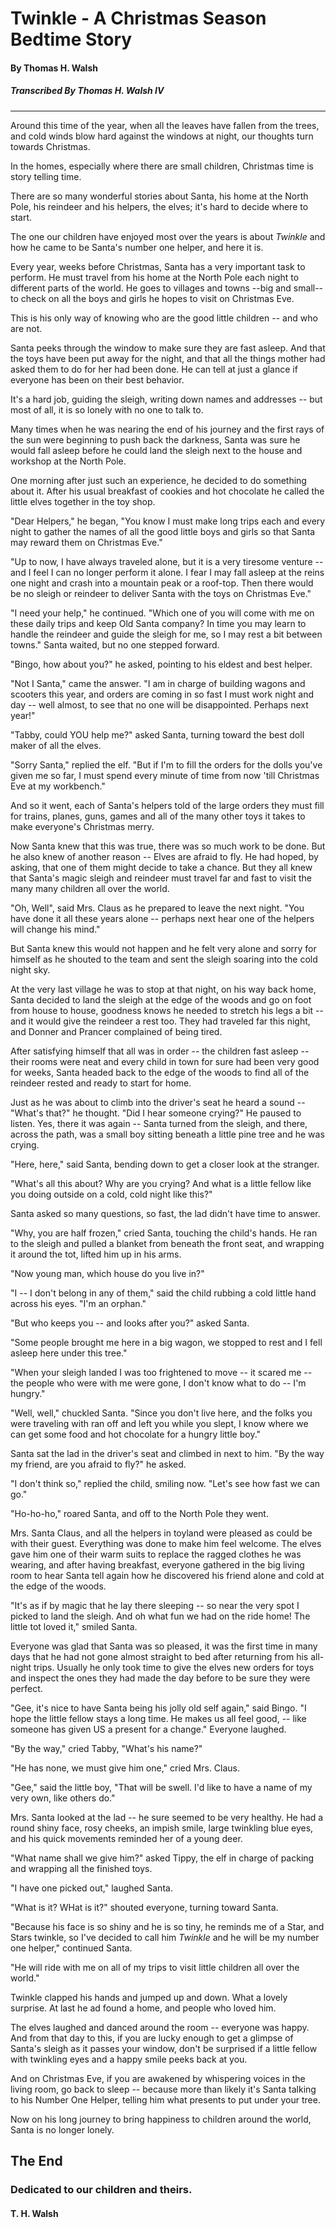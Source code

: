 # Twinkle - A Christmas Season Bedtime Story
#### By Thomas H. Walsh
##### Transcribed By Thomas H. Walsh IV

---
Around this time of the year, when all the leaves have fallen from the trees,
and cold winds blow hard against the windows at night, our thoughts turn towards Christmas.

In the homes, especially where there are small children, Christmas time is story telling time.

There are so many wonderful stories about Santa, his home at the North Pole, his reindeer and his helpers, the elves; it's hard to decide where to start.

The one our children have enjoyed most over the years is about *Twinkle* and how he came to be Santa's number one helper, and here it is.

Every year, weeks before Christmas, Santa has a very important task to perform. 
He must travel from his home at the North Pole each night to different parts of the world. 
He goes to villages and towns --big and small-- to check on all the boys and girls he hopes to visit on Christmas Eve.

This is his only way of knowing who are the good little children -- and who are not.

Santa peeks through the window to make sure they are fast asleep. 
And that the toys have been put away for the night, and that all the things mother had asked them to do for her had been done. 
He can tell at just a glance if everyone has been on their best behavior.

It's a hard job, guiding the sleigh, writing down names and addresses -- but most of all, it is so lonely with no one to talk to.

Many times when he was nearing the end of his journey and the first rays of the sun were beginning to push back the darkness, 
Santa was sure he would fall asleep before he could land the sleigh next to the house and workshop at the North Pole.

One morning after just such an experience, he decided to do something about it. 
After his usual breakfast of cookies and hot chocolate he called the little elves together in the toy shop.

"Dear Helpers," he began, 
"You know I must make long trips each and every night to gather the names 
of all the good little boys and girls so that Santa may reward them on Christmas Eve."

"Up to now, I have always traveled alone, but it is a very tiresome venture -- 
and I feel I can no longer perform it alone. I fear I may fall asleep at the reins one night 
and crash into a mountain peak or a roof-top. 
Then there would be no sleigh or reindeer to deliver Santa with the toys on Christmas Eve."

"I need your help," he continued. 
"Which one of you will come with me on these daily trips and keep Old Santa company? 
In time you may learn to handle the reindeer and guide the sleigh for me, so I may rest a bit between towns." 
Santa waited, but no one stepped forward.

"Bingo, how about you?" he asked, pointing to his eldest and best helper.

"Not I Santa," came the answer. "I am in charge of building wagons and scooters this year, 
and orders are coming in so fast I must work night and day -- 
well almost, to see that no one will be disappointed. Perhaps next year!"

"Tabby, could YOU help me?" asked Santa, turning toward the best doll maker of all the elves.

"Sorry Santa," replied the elf. "But if I'm to fill the orders for the dolls you've given me so far, 
I must spend every minute of time from now 'till Christmas Eve at my workbench."

And so it went, each of Santa's helpers told of the large orders they must fill for trains, 
planes, guns, games and all of the many other toys it takes to make everyone's Christmas merry.

Now Santa knew that this was true, there was so much work to be done. 
But he also knew of another reason -- Elves are afraid to fly. 
He had hoped, by asking, that one of them might decide to take a chance. 
But they all knew that Santa's magic sleigh and reindeer must travel far and fast to visit 
the many many children all over the world.

"Oh, Well", said Mrs. Claus as he prepared to leave the next night. 
"You have done it all these years alone -- perhaps next hear one of the helpers will change his mind."

But Santa knew this would not happen and he felt very alone and sorry for himself 
as he shouted to the team and sent the sleigh soaring into the cold night sky.

At the very last village he was to stop at that night, on his way back home, 
Santa decided to land the sleigh at the edge of the woods and go on foot from house to house, 
goodness knows he needed to stretch his legs a bit -- and it would give the reindeer a rest too. 
They had traveled far this night, and Donner and Prancer complained of being tired.

After satisfying himself that all was in order -- the children fast asleep -- 
their rooms were neat and every child in town for sure had been very good for weeks, 
Santa headed back to the edge of the woods to find all of the reindeer rested and ready to start for home.

Just as he was about to climb into the driver's seat he heard a sound -- "What's that?" he thought. "Did I hear someone crying?"
He paused to listen. Yes, there it was again -- Santa turned from the sleigh, and there, 
across the path, was a small boy sitting beneath a little pine tree and he was crying.

"Here, here," said Santa, bending down to get a closer look at the stranger.

"What's all this about? Why are you crying? And what is a little fellow like you doing outside on a cold, cold night like this?"

Santa asked so many questions, so fast, the lad didn't have time to answer.

"Why, you are half frozen," cried Santa, touching the child's hands. He ran to the sleigh and pulled a blanket from beneath the front seat,  and wrapping it around the tot, lifted him up in his arms.

"Now young man, which house do you live in?"

"I -- I don't belong in any of them," said the child rubbing a cold little hand across his eyes. "I'm an orphan."

"But who keeps you -- and looks after you?" asked Santa.

"Some people brought me here in a big wagon, we stopped to rest and I fell asleep here under this tree."

"When your sleigh landed I was too frightened to move -- it scared me -- the people who were with me were gone, 
I don't know what to do -- I'm hungry."

"Well, well," chuckled Santa. "Since you don't live here, 
and the folks you were traveling with ran off and left you while you slept, 
I know where we can get some food and hot chocolate for a hungry little boy."

Santa sat the lad in the driver's seat and climbed in next to him. "By the way my friend, are you afraid to fly?" he asked.

"I don't think so," replied the child, smiling now. "Let's see how fast we can go."

"Ho-ho-ho," roared Santa, and off to the North Pole they went.

Mrs. Santa Claus, and all the helpers in toyland were pleased as could be with their guest. 
Everything was done to make him feel welcome. The elves gave him one of their warm suits to replace the ragged clothes he was wearing, 
and after having breakfast, everyone gathered in the big living room to hear Santa tell again 
how he discovered his friend alone and cold at the edge of the woods.

"It's as if by magic that he lay there sleeping -- so near the very spot I picked to land the sleigh. And oh what fun we had on the ride home! The little tot loved it," smiled Santa.

Everyone was glad that Santa was so pleased, it was the first time in many days that he had not gone almost straight to bed after returning from his all-night trips. Usually he only took time to give the elves new orders for toys and inspect the ones they had made the day before to be sure they were perfect.

"Gee, it's nice to have Santa being his jolly old self again," said Bingo. "I hope the little fellow stays a long time. He makes us all feel good, -- like someone has given US a present for a change." Everyone laughed.

"By the way," cried Tabby, "What's his name?"

"He has none, we must give him one," cried Mrs. Claus.

"Gee," said the little boy, "That will be swell. I'd like to have a name of my very own, like others do."

Mrs. Santa looked at the lad -- he sure seemed to be very healthy. He had a round shiny face, rosy cheeks, an impish smile, large twinkling blue eyes, and his quick movements reminded her of a young deer. 

"What name shall we give him?" asked Tippy, the elf in charge of packing and wrapping all the finished toys.

"I have one picked out," laughed Santa.

"What is it? WHat is it?" shouted everyone, turning toward Santa.

"Because his face is so shiny and he is so tiny, he reminds me of a Star, and Stars twinkle, so I've decided to call him *Twinkle* and he will be my number one helper," continued Santa.

"He will ride with me on all of my trips to visit little children all over the world."

Twinkle clapped his hands and jumped up and down. What a lovely surprise. At last he ad found a home, and people who loved him.

The elves laughed and danced around the room -- everyone was happy. And from that day to this, if you are lucky enough to get a glimpse of Santa's sleigh as it passes your window, don't be surprised if a little fellow with twinkling eyes and a happy smile peeks back at you.

And on Christmas Eve, if you are awakened by whispering voices in the living room, go back to sleep -- because more than likely it's Santa talking to his Number One Helper, telling him what presents to put under your tree.

Now on his long journey to bring happiness to children around the world, Santa is no longer lonely.

## The End

### Dedicated to our children and theirs.

#### T. H. Walsh
